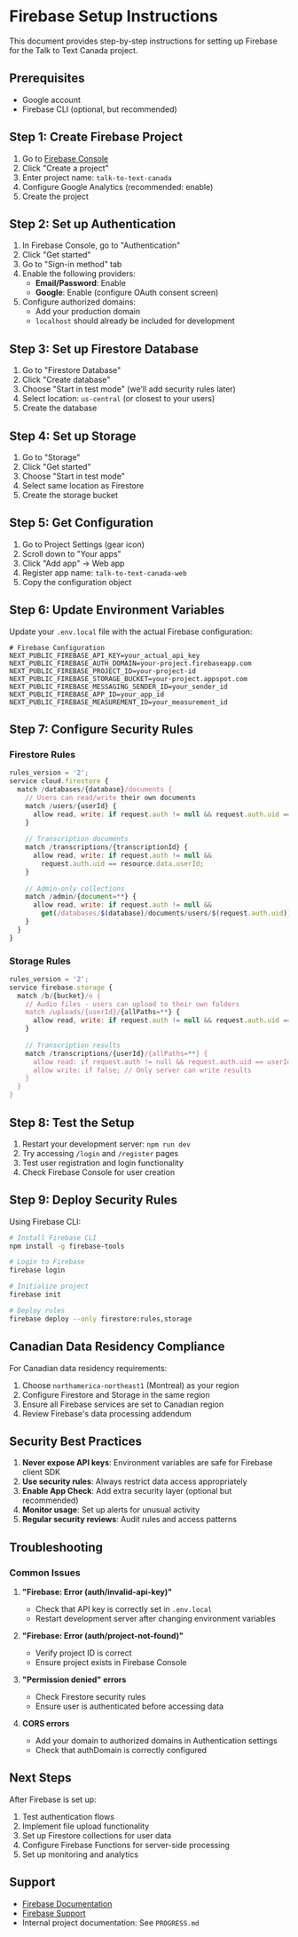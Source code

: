 # Firebase Setup Instructions

This document provides step-by-step instructions for setting up Firebase for the Talk to Text Canada project.

## Prerequisites

- Google account
- Firebase CLI (optional, but recommended)

## Step 1: Create Firebase Project

1. Go to [Firebase Console](https://console.firebase.google.com/)
2. Click "Create a project"
3. Enter project name: `talk-to-text-canada`
4. Configure Google Analytics (recommended: enable)
5. Create the project

## Step 2: Set up Authentication

1. In Firebase Console, go to "Authentication"
2. Click "Get started"
3. Go to "Sign-in method" tab
4. Enable the following providers:
   - **Email/Password**: Enable
   - **Google**: Enable (configure OAuth consent screen)
5. Configure authorized domains:
   - Add your production domain
   - `localhost` should already be included for development

## Step 3: Set up Firestore Database

1. Go to "Firestore Database"
2. Click "Create database"
3. Choose "Start in test mode" (we'll add security rules later)
4. Select location: `us-central` (or closest to your users)
5. Create the database

## Step 4: Set up Storage

1. Go to "Storage"
2. Click "Get started"
3. Choose "Start in test mode"
4. Select same location as Firestore
5. Create the storage bucket

## Step 5: Get Configuration

1. Go to Project Settings (gear icon)
2. Scroll down to "Your apps"
3. Click "Add app" → Web app
4. Register app name: `talk-to-text-canada-web`
5. Copy the configuration object

## Step 6: Update Environment Variables

Update your `.env.local` file with the actual Firebase configuration:

```env
# Firebase Configuration
NEXT_PUBLIC_FIREBASE_API_KEY=your_actual_api_key
NEXT_PUBLIC_FIREBASE_AUTH_DOMAIN=your-project.firebaseapp.com
NEXT_PUBLIC_FIREBASE_PROJECT_ID=your-project-id
NEXT_PUBLIC_FIREBASE_STORAGE_BUCKET=your-project.appspot.com
NEXT_PUBLIC_FIREBASE_MESSAGING_SENDER_ID=your_sender_id
NEXT_PUBLIC_FIREBASE_APP_ID=your_app_id
NEXT_PUBLIC_FIREBASE_MEASUREMENT_ID=your_measurement_id
```

## Step 7: Configure Security Rules

### Firestore Rules

```javascript
rules_version = '2';
service cloud.firestore {
  match /databases/{database}/documents {
    // Users can read/write their own documents
    match /users/{userId} {
      allow read, write: if request.auth != null && request.auth.uid == userId;
    }
    
    // Transcription documents
    match /transcriptions/{transcriptionId} {
      allow read, write: if request.auth != null && 
        request.auth.uid == resource.data.userId;
    }
    
    // Admin-only collections
    match /admin/{document=**} {
      allow read, write: if request.auth != null && 
        get(/databases/$(database)/documents/users/$(request.auth.uid)).data.role == 'admin';
    }
  }
}
```

### Storage Rules

```javascript
rules_version = '2';
service firebase.storage {
  match /b/{bucket}/o {
    // Audio files - users can upload to their own folders
    match /uploads/{userId}/{allPaths=**} {
      allow read, write: if request.auth != null && request.auth.uid == userId;
    }
    
    // Transcription results
    match /transcriptions/{userId}/{allPaths=**} {
      allow read: if request.auth != null && request.auth.uid == userId;
      allow write: if false; // Only server can write results
    }
  }
}
```

## Step 8: Test the Setup

1. Restart your development server: `npm run dev`
2. Try accessing `/login` and `/register` pages
3. Test user registration and login functionality
4. Check Firebase Console for user creation

## Step 9: Deploy Security Rules

Using Firebase CLI:

```bash
# Install Firebase CLI
npm install -g firebase-tools

# Login to Firebase
firebase login

# Initialize project
firebase init

# Deploy rules
firebase deploy --only firestore:rules,storage
```

## Canadian Data Residency Compliance

For Canadian data residency requirements:

1. Choose `northamerica-northeast1` (Montreal) as your region
2. Configure Firestore and Storage in the same region
3. Ensure all Firebase services are set to Canadian region
4. Review Firebase's data processing addendum

## Security Best Practices

1. **Never expose API keys**: Environment variables are safe for Firebase client SDK
2. **Use security rules**: Always restrict data access appropriately
3. **Enable App Check**: Add extra security layer (optional but recommended)
4. **Monitor usage**: Set up alerts for unusual activity
5. **Regular security reviews**: Audit rules and access patterns

## Troubleshooting

### Common Issues

1. **"Firebase: Error (auth/invalid-api-key)"**
   - Check that API key is correctly set in `.env.local`
   - Restart development server after changing environment variables

2. **"Firebase: Error (auth/project-not-found)"**
   - Verify project ID is correct
   - Ensure project exists in Firebase Console

3. **"Permission denied" errors**
   - Check Firestore security rules
   - Ensure user is authenticated before accessing data

4. **CORS errors**
   - Add your domain to authorized domains in Authentication settings
   - Check that authDomain is correctly configured

## Next Steps

After Firebase is set up:

1. Test authentication flows
2. Implement file upload functionality
3. Set up Firestore collections for user data
4. Configure Firebase Functions for server-side processing
5. Set up monitoring and analytics

## Support

- [Firebase Documentation](https://firebase.google.com/docs)
- [Firebase Support](https://firebase.google.com/support)
- Internal project documentation: See `PROGRESS.md`